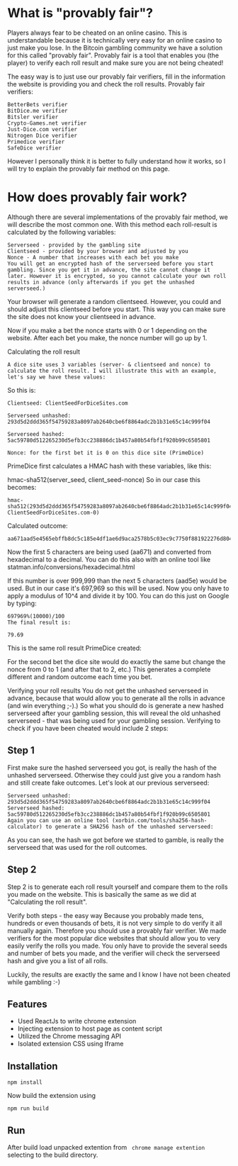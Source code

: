 # What is "provably fair"?
Players always fear to be cheated on an online casino. This is understandable because it is technically very easy for an online casino to just make you lose. In the Bitcoin gambling community we have a solution for this called "provably fair". Provably fair is a tool that enables you (the player) to verify each roll result and make sure you are not being cheated!

The easy way is to just use our provably fair verifiers, fill in the information the website is providing you and check the roll results. 
Provably fair verifiers:
```
BetterBets verifier
BitDice.me verifier
Bitsler verifier
Crypto-Games.net verifier
Just-Dice.com verifier
Nitrogen Dice verifier
Primedice verifier
SafeDice verifier 
```
However I personally think it is better to fully understand how it works, so I will try to explain the provably fair method on this page.

# How does provably fair work?
Although there are several implementations of the provably fair method, we will describe the most common one. With this method each roll-result is calculated by the following variables:
```
Serverseed - provided by the gambling site
Clientseed - provided by your browser and adjusted by you
Nonce - A number that increases with each bet you make
You will get an encrypted hash of the serverseed before you start gambling. Since you get it in advance, the site cannot change it later. However it is encrypted, so you cannot calculate your own roll results in advance (only afterwards if you get the unhashed serverseed.)
```
Your browser will generate a random clientseed. However, you could and should adjust this clientseed before you start. This way you can make sure the site does not know your clientseed in advance.

Now if you make a bet the nonce starts with 0 or 1 depending on the website. After each bet you make, the nonce number will go up by 1.

Calculating the roll result
```
A dice site uses 3 variables (server- & clientseed and nonce) to calculate the roll result. I will illustrate this with an example, let's say we have these values:
```

So this is:
```
Clientseed: ClientSeedForDiceSites.com

Serverseed unhashed: 293d5d2ddd365f54759283a8097ab2640cbe6f8864adc2b1b31e65c14c999f04

Serverseed hashed: 5ac59780d512265230d5efb3cc238886dc1b457a80b54fbf1f920b99c6505801

Nonce: for the first bet it is 0 on this dice site (PrimeDice)
```

PrimeDice first calculates a HMAC hash with these variables, like this:

hmac-sha512(server_seed, client_seed-nonce)
So in our case this becomes:
```
hmac-sha512(293d5d2ddd365f54759283a8097ab2640cbe6f8864adc2b1b31e65c14c999f04, ClientSeedForDiceSites.com-0)
```

Calculated outcome:

```
aa671aad5e4565ebffb8dc5c185e4df1ae6d9aca2578b5c03ec9c7750f881922276d8044e5e3d84f158ce411f667e224e9b0c1ac50fc94e9c5eb883a678f6ca2
```
Now the first 5 characters are being used (aa671) and converted from hexadecimal to a decimal. You can do this also with an online tool like statman.info/conversions/hexadecimal.html

If this number is over 999,999 than the next 5 characters (aad5e) would be used. But in our case it's 697,969 so this will be used. Now you only have to apply a modulus of 10^4 and divide it by 100. You can do this just on Google by typing:
```
697969%(10000)/100
The final result is:

79.69
```
This is the same roll result PrimeDice created:


For the second bet the dice site would do exactly the same but change the nonce from 0 to 1 (and after that to 2, etc.) This generates a complete different and random outcome each time you bet.

Verifying your roll results
You do not get the unhashed serverseed in advance, because that would allow you to generate all the rolls in advance (and win everything ;-).) So what you should do is generate a new hashed serverseed after your gambling session, this will reveal the old unhashed serverseed - that was being used for your gambling session. Verifying to check if you have been cheated would include 2 steps:

## Step 1
First make sure the hashed serverseed you got, is really the hash of the unhashed serverseed. Otherwise they could just give you a random hash and still create fake outcomes. Let's look at our previous serverseed:
```
Serverseed unhashed: 293d5d2ddd365f54759283a8097ab2640cbe6f8864adc2b1b31e65c14c999f04
Serverseed hashed: 5ac59780d512265230d5efb3cc238886dc1b457a80b54fbf1f920b99c6505801
Again you can use an online tool (xorbin.com/tools/sha256-hash-calculator) to generate a SHA256 hash of the unhashed serverseed:
```

As you can see, the hash we got before we started to gamble, is really the serverseed that was used for the roll outcomes.

## Step 2
Step 2 is to generate each roll result yourself and compare them to the rolls you made on the website. This is basically the same as we did at "Calculating the roll result".

Verify both steps - the easy way
Because you probably made tens, hundreds or even thousands of bets, it is not very simple to do verify it all manually again. Therefore you should use a provably fair verifier. We made verifiers for the most popular dice websites that should allow you to very easily verify the rolls you made. You only have to provide the several seeds and number of bets you made, and the verifier will check the serverseed hash and give you a list of all rolls.


Luckily, the results are exactly the same and I know I have not been cheated while gambling :-)

## Features

- Used ReactJs to write chrome extension
- Injecting extension to host page as content script
- Utilized the Chrome messaging API
- Isolated extension CSS using Iframe

## Installation

```
npm install
```
Now build the extension using
```
npm run build
```

## Run

After build load unpacked extention from ``` chrome manage extention``` selecting to the build directory.
